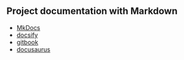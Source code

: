## Project documentation with Markdown

- [MkDocs](https://www.mkdocs.org/)
- [docsify](https://docsify.js.org/#/)
- [gitbook](https://www.gitbook.com/)
- [docusaurus](https://docusaurus.io/fr/)
